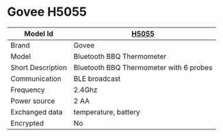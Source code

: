 # Govee H5055

|Model Id|[H5055](https://github.com/theengs/decoder/blob/development/src/devices/H5055_json.h)|
|-|-|
|Brand|Govee|
|Model|Bluetooth BBQ Thermometer|
|Short Description|Bluetooth BBQ Thermometer with 6 probes|
|Communication|BLE broadcast|
|Frequency|2.4Ghz|
|Power source|2 AA|
|Exchanged data|temperature, battery|
|Encrypted|No|
